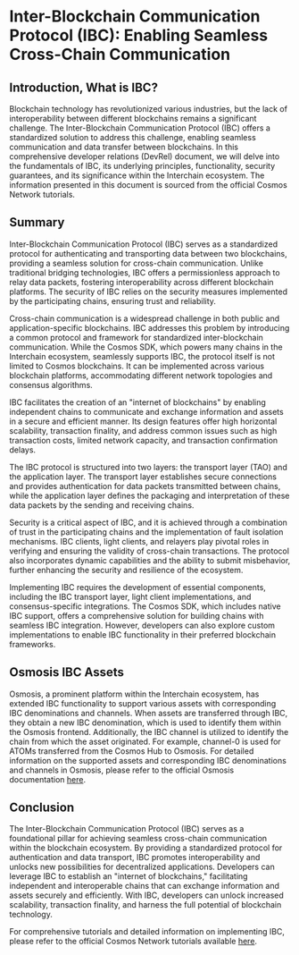# Inter-Blockchain Communication Protocol (IBC): Enabling Seamless Cross-Chain Communication

## Introduction, What is IBC?
Blockchain technology has revolutionized various industries, but the lack of interoperability between different blockchains remains a significant challenge. The Inter-Blockchain Communication Protocol (IBC) offers a standardized solution to address this challenge, enabling seamless communication and data transfer between blockchains. In this comprehensive developer relations (DevRel) document, we will delve into the fundamentals of IBC, its underlying principles, functionality, security guarantees, and its significance within the Interchain ecosystem. The information presented in this document is sourced from the official Cosmos Network tutorials.

## Summary
Inter-Blockchain Communication Protocol (IBC) serves as a standardized protocol for authenticating and transporting data between two blockchains, providing a seamless solution for cross-chain communication. Unlike traditional bridging technologies, IBC offers a permissionless approach to relay data packets, fostering interoperability across different blockchain platforms. The security of IBC relies on the security measures implemented by the participating chains, ensuring trust and reliability.

Cross-chain communication is a widespread challenge in both public and application-specific blockchains. IBC addresses this problem by introducing a common protocol and framework for standardized inter-blockchain communication. While the Cosmos SDK, which powers many chains in the Interchain ecosystem, seamlessly supports IBC, the protocol itself is not limited to Cosmos blockchains. It can be implemented across various blockchain platforms, accommodating different network topologies and consensus algorithms.

IBC facilitates the creation of an "internet of blockchains" by enabling independent chains to communicate and exchange information and assets in a secure and efficient manner. Its design features offer high horizontal scalability, transaction finality, and address common issues such as high transaction costs, limited network capacity, and transaction confirmation delays.

The IBC protocol is structured into two layers: the transport layer (TAO) and the application layer. The transport layer establishes secure connections and provides authentication for data packets transmitted between chains, while the application layer defines the packaging and interpretation of these data packets by the sending and receiving chains.

Security is a critical aspect of IBC, and it is achieved through a combination of trust in the participating chains and the implementation of fault isolation mechanisms. IBC clients, light clients, and relayers play pivotal roles in verifying and ensuring the validity of cross-chain transactions. The protocol also incorporates dynamic capabilities and the ability to submit misbehavior, further enhancing the security and resilience of the ecosystem.

Implementing IBC requires the development of essential components, including the IBC transport layer, light client implementations, and consensus-specific integrations. The Cosmos SDK, which includes native IBC support, offers a comprehensive solution for building chains with seamless IBC integration. However, developers can also explore custom implementations to enable IBC functionality in their preferred blockchain frameworks.

## Osmosis IBC Assets
Osmosis, a prominent platform within the Interchain ecosystem, has extended IBC functionality to support various assets with corresponding IBC denominations and channels. When assets are transferred through IBC, they obtain a new IBC denomination, which is used to identify them within the Osmosis frontend. Additionally, the IBC channel is utilized to identify the chain from which the asset originated. For example, channel-0 is used for ATOMs transferred from the Cosmos Hub to Osmosis. For detailed information on the supported assets and corresponding IBC denominations and channels in Osmosis, please refer to the official Osmosis documentation [here](https://docs.osmosis.zone/osmosis-core/asset-info/).

## Conclusion
The Inter-Blockchain Communication Protocol (IBC) serves as a foundational pillar for achieving seamless cross-chain communication within the blockchain ecosystem. By providing a standardized protocol for authentication and data transport, IBC promotes interoperability and unlocks new possibilities for decentralized applications. Developers can leverage IBC to establish an "internet of blockchains," facilitating independent and interoperable chains that can exchange information and assets securely and efficiently. With IBC, developers can unlock increased scalability, transaction finality, and harness the full potential of blockchain technology.

For comprehensive tutorials and detailed information on implementing IBC, please refer to the official Cosmos Network tutorials available [here](https://tutorials.cosmos.network/academy/3-ibc/1-what-is-ibc.html).
